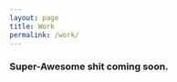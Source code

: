 ```yaml
---
layout: page
title: Work
permalink: /work/
---
```


### Super-Awesome shit coming soon.

<div class="work"></div>